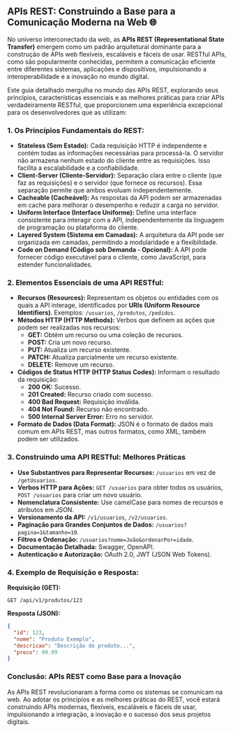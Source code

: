 ## APIs REST:  Construindo a Base para a Comunicação Moderna na Web 🌐

No universo interconectado da web, as **APIs REST (Representational State Transfer)** emergem como um padrão arquitetural dominante para a construção de APIs web flexíveis, escaláveis e fáceis de usar.  RESTful APIs, como são popularmente conhecidas,  permitem a comunicação eficiente entre diferentes sistemas, aplicações e dispositivos,  impulsionando a interoperabilidade e a inovação no mundo digital.

Este guia detalhado mergulha no mundo das APIs REST, explorando seus princípios, características essenciais e as melhores práticas para criar APIs verdadeiramente RESTful, que proporcionem uma experiência excepcional para os desenvolvedores que as utilizam:

### 1. Os Princípios Fundamentais do REST:

* **Stateless (Sem Estado):** Cada requisição HTTP é independente e contém todas as informações necessárias para processá-la. O servidor não armazena nenhum estado do cliente entre as requisições. Isso facilita a escalabilidade e a confiabilidade.
* **Client-Server (Cliente-Servidor):**  Separação clara entre o cliente (que faz as requisições) e o servidor (que fornece os recursos). Essa separação permite que ambos evoluam independentemente.
* **Cacheable (Cacheável):**  As respostas da API podem ser armazenadas em cache para melhorar o desempenho e reduzir a carga no servidor.
* **Uniform Interface (Interface Uniforme):**  Define uma interface consistente para interagir com a API, independentemente da linguagem de programação ou plataforma do cliente.
* **Layered System (Sistema em Camadas):** A arquitetura da API pode ser organizada em camadas,  permitindo a modularidade e a flexibilidade.
* **Code on Demand (Código sob Demanda - Opcional):** A API pode fornecer código executável para o cliente,  como JavaScript, para estender funcionalidades.

### 2.  Elementos Essenciais de uma API RESTful:

* **Recursos (Resources):** Representam os objetos ou entidades com os quais a API interage,  identificados por **URIs (Uniform Resource Identifiers)**. Exemplos: `/usuarios`, `/produtos`, `/pedidos`.
* **Métodos HTTP (HTTP Methods):**  Verbos que definem as ações que podem ser realizadas nos recursos:
    * **GET:**  Obtém um recurso ou uma coleção de recursos.
    * **POST:**  Cria um novo recurso.
    * **PUT:** Atualiza um recurso existente.
    * **PATCH:**  Atualiza parcialmente um recurso existente.
    * **DELETE:**  Remove um recurso.
* **Códigos de Status HTTP (HTTP Status Codes):**  Informam o resultado da requisição:
    * **200 OK:**  Sucesso.
    * **201 Created:** Recurso criado com sucesso.
    * **400 Bad Request:**  Requisição inválida.
    * **404 Not Found:**  Recurso não encontrado.
    * **500 Internal Server Error:**  Erro no servidor.
* **Formato de Dados (Data Format):**  JSON é o formato de dados mais comum em APIs REST,  mas outros formatos, como XML, também podem ser utilizados.

### 3.  Construindo uma API RESTful:  Melhores Práticas

* **Use Substantivos para Representar Recursos:**  `/usuarios` em vez de `/getUsuarios`.
* **Verbos HTTP para Ações:**  `GET /usuarios` para obter todos os usuários,  `POST /usuarios` para criar um novo usuário.
* **Nomenclatura Consistente:**  Use camelCase para nomes de recursos e atributos em JSON.
* **Versionamento da API:** `/v1/usuarios`,  `/v2/usuarios`.
* **Paginação para Grandes Conjuntos de Dados:**  `/usuarios?pagina=1&tamanho=10`.
* **Filtros e Ordenação:**  `/usuarios?nome=João&ordenarPor=idade`.
* **Documentação Detalhada:**  Swagger, OpenAPI.
* **Autenticação e Autorização:**  OAuth 2.0, JWT (JSON Web Tokens).

### 4.  Exemplo de Requisição e Resposta:

**Requisição (GET):**

```
GET /api/v1/produtos/123
```

**Resposta (JSON):**

```json
{
  "id": 123,
  "nome": "Produto Exemplo",
  "descricao": "Descrição do produto...",
  "preco": 99.99
}
```

### Conclusão:  APIs REST como Base para a Inovação

As APIs REST revolucionaram a forma como os sistemas se comunicam na web.  Ao adotar os princípios e as melhores práticas do REST, você estará construindo APIs modernas, flexíveis, escaláveis e fáceis de usar,  impulsionando a integração,  a inovação e o sucesso dos seus projetos digitais. 


